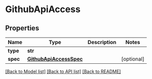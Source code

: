 # GithubApiAccess

## Properties
Name | Type | Description | Notes
------------ | ------------- | ------------- | -------------
**type** | **str** |  | 
**spec** | [**GithubApiAccessSpec**](GithubApiAccessSpec.md) |  | [optional] 

[[Back to Model list]](../README.md#documentation-for-models) [[Back to API list]](../README.md#documentation-for-api-endpoints) [[Back to README]](../README.md)

